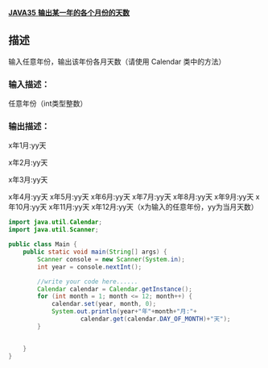 [ **JAVA35** **输出某一年的各个月份的天数** ](https://www.nowcoder.com/practice/6cc6d87805cc4e32866be0541998d8c9?tpId=220&tags=&title=&difficulty=0&judgeStatus=0&rp=0&sourceUrl=%2Fexam%2Foj%3Fpage%3D1%26tab%3D%25E8%25AF%25AD%25E6%25B3%2595%25E7%25AF%2587%26topicId%3D220)

## 描述

输入任意年份，输出该年份各月天数（请使用 Calendar 类中的方法）

### 输入描述：

任意年份（int类型整数）

### 输出描述：

x年1月:yy天

x年2月:yy天

x年3月:yy天

x年4月:yy天
x年5月:yy天
x年6月:yy天
x年7月:yy天
x年8月:yy天
x年9月:yy天
x年10月:yy天
x年11月:yy天
x年12月:yy天（x为输入的任意年份，yy为当月天数）



```java
import java.util.Calendar;
import java.util.Scanner;

public class Main {
    public static void main(String[] args) {
        Scanner console = new Scanner(System.in);
        int year = console.nextInt();

        //write your code here......
        Calendar calendar = Calendar.getInstance();
        for (int month = 1; month <= 12; month++) {
            calendar.set(year, month, 0);
            System.out.println(year+"年"+month+"月:"+
                    calendar.get(calendar.DAY_OF_MONTH)+"天");
        }
        

    }
}
```

